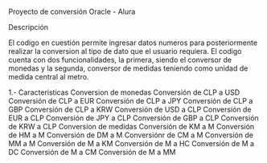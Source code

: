 


 Proyecto de conversión Oracle - Alura

 Descripción

El codigo en cuestión permite ingresar datos numeros para posteriormente realizar la conversion al tipo de dato que el usuario requiera. El codigo cuenta con dos funcionalidades, la primera, siendo el conversor de monedas y la segunda, conversor de medidas teniendo como unidad de medida central al metro.

1.-  Caracteristicas
Conversion de monedas
	Conversión de CLP a USD
	Conversión de CLP a EUR
	Conversión de CLP a JPY
	Conversión de CLP a GBP
	Conversión de CLP a KRW
	Conversión de USD a CLP
	Conversión de EUR a CLP
	Conversión de JPY a CLP
	Conversión de GBP a CLP
	Conversión de KRW a CLP
Conversion de medidas
	Conversión de KM a M
	Conversión de HM a M
	Conversión de DM a M
	Conversiónr de CM a M
	Conversión de MM a M
	Conversión de M a KM
	Conversión de M a HC
	Conversión de M a DC
	Conversión de M a CM
	Conversión de M a MM
